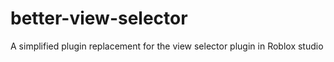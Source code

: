 # better-view-selector
 A simplified plugin replacement for the view selector plugin in Roblox studio
